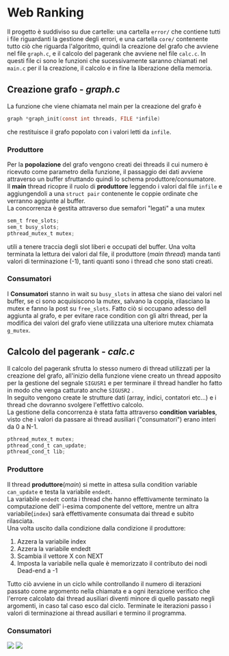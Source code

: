 # Web Ranking
Il progetto è suddiviso su due cartelle: una cartella `error/` che contiene tutti i file riguardanti la gestione degli errori, e una cartella `core/` contenente tutto ciò che riguarda l'algoritmo, quindi la creazione del grafo che avviene nel file `graph.c`, e il calcolo del pagerank che avviene nel file `calc.c`. In questi file ci sono le funzioni che sucessivamente saranno chiamati nel `main.c` per il la creazione, il calcolo e in fine la liberazione della memoria.
## Creazione grafo - *graph.c*
La funzione che viene chiamata nel main per la creazione del grafo è
```C
graph *graph_init(const int threads, FILE *infile)
```
che restituisce il grafo popolato con i valori letti da `infile`.
### Produttore
Per la **popolazione** del grafo vengono creati dei threads il cui numero è ricevuto come parametro della funzione, il passaggio dei dati avviene attraverso un buffer sfruttando quindi lo schema produttore/consumatore.  
Il **main** thread ricopre il ruolo di  **produttore** leggendo i valori dal file `infile` e aggiungendoli a una `struct pair` contenente le coppie ordinate che verranno aggiunte al buffer.  
La concorrenza è gestita attraverso due semafori "legati" a una mutex
```C
sem_t free_slots;
sem_t busy_slots;
pthread_mutex_t mutex;
```
utili a tenere traccia degli slot liberi e occupati del buffer. Una volta terminata la lettura dei valori dal file, il produttore (*main thread*) manda tanti valori di terminazione (-1), tanti quanti sono i thread che sono stati creati.
### Consumatori
I **Consumatori** stanno in wait su `busy_slots` in attesa che siano dei valori nel buffer, se ci sono acquisiscono la mutex, salvano la coppia, rilasciano la mutex e fanno la post su `free_slots`. Fatto ciò si occupano adesso dell aggiunta al grafo, e per evitare race condition con gli altri thread, per la modifica dei valori del grafo
viene utilizzata una ulteriore mutex chiamata `g_mutex`.

## Calcolo del pagerank - *calc.c*
Il calcolo del pagerank sfrutta lo stesso numero di thread utilizzati per la creazione del grafo, all'inizio della funzione viene creato un thread apposito per la gestione del segnale `SIGUSR1` e per terminare il thread handler ho fatto in modo che venga catturato anche `SIGUSR2` .  
In seguito vengono create le strutture dati (array, indici, contatori etc...) e i thread che dovranno svolgere l'effettivo calcolo.  
La gestione della concorrenza è stata fatta attraverso **condition variables**, visto che i valori da passare ai thread ausiliari ("consumatori") erano interi da 0 a N-1.
```C
pthread_mutex_t mutex;
pthread_cond_t can_update;
pthread_cond_t lib;
```
### Produttore
Il thread **produttore**(*main*) si mette in attesa sulla condition variable `can_update` e testa la variabile `endedt`.  
La variabile `endedt` conta i thread che hanno effettivamente terminato la computazione dell' i-esima componente del vettore, mentre un altra variabile(`index`) sarà effettivamente consumata dai thread e subito rilasciata.  
Una volta uscito dalla condizione dalla condizione il produttore:
<ol>
<li>Azzera la variabile index</li>
<li>Azzera la variabile endedt</li>
<li>Scambia il vettore X con NEXT</li>
<li>Imposta la variabile nella quale è memorizzato il contributo dei nodi Dead-end a -1</li>
</ol>  

Tutto ciò avviene in un ciclo while controllando il numero di iterazioni passato come argomento nella chiamata e a ogni iterazione verifico che l'errore calcolato dai thread ausiliari diventi minore di quello passato negli argomenti, in caso tal caso esco dal ciclo.
Terminate le iterazioni passo i valori di terminazione ai thread ausiliari e termino il programma.  
### Consumatori


![](https://img.shields.io/badge/C%20Language-grey?style=for-the-badge&logo=C)
![](https://img.shields.io/badge/Python-yellow?style=for-the-badge&logo=Python)